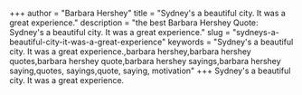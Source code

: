 +++
author = "Barbara Hershey"
title = "Sydney's a beautiful city. It was a great experience."
description = "the best Barbara Hershey Quote: Sydney's a beautiful city. It was a great experience."
slug = "sydneys-a-beautiful-city-it-was-a-great-experience"
keywords = "Sydney's a beautiful city. It was a great experience.,barbara hershey,barbara hershey quotes,barbara hershey quote,barbara hershey sayings,barbara hershey saying,quotes, sayings,quote, saying, motivation"
+++
Sydney's a beautiful city. It was a great experience.
